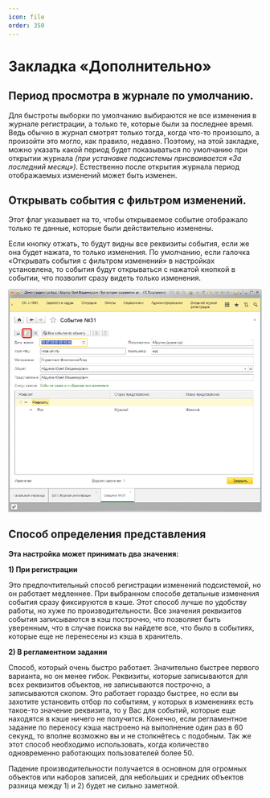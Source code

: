 ```yaml
---
icon: file
order: 350
---
```


# Закладка «Дополнительно»

## Период просмотра в журнале по умолчанию. 
Для быстроты выборки по умолчанию выбираются не все изменения в журнале регистрации, а только те, которые были за последнее время. Ведь обычно в журнал смотрят только тогда, когда что-то произошло, а произойти это могло, как правило, недавно. Поэтому, на этой закладке, можно указать какой период будет показываться по умолчанию при открытии журнала *(при установке подсистемы присваивается «За последний месяц»)*. Естественно после открытия журнала период отображаемых изменений может быть изменен.

## Открывать события с фильтром изменений.
Этот флаг указывает на то, чтобы открываемое событие отображало только те данные, которые были действительно изменены.

Если кнопку отжать, то будут видны все реквизиты события, если же она будет нажата, то только изменения. По умолчанию, если галочка «Открывать события с фильтром изменений» в настройках установлена, то события будут открываться с нажатой кнопкой в событии, что позволит сразу видеть только изменения.

![Закладка дополнительно](static/01_Дополнительно.png)

## Способ определения представления

**Эта настройка может принимать два значения:**

**1) При регистрации**

Это предпочтительный способ регистрации изменений подсистемой, но он работает медленнее. При выбранном способе детальные изменения события сразу фиксируются в кэше. Этот способ лучше по удобству работы, но хуже по производительности. Все значения реквизитов события записываются в кэш построчно, что позволяет быть уверенным, что в случае поиска вы найдете все, что было в событиях, которые еще не перенесены из кэша в хранитель.

**2) В регламентном задании**

Способ, который очень быстро работает. Значительно быстрее первого варианта, но он менее гибок. Реквизиты, которые записываются для всех реквизитов объектов, не записываются построчно, а записываются скопом. Это работает гораздо быстрее, но если вы захотите установить отбор по событиям, у которых в изменениях есть такое-то значение реквизита, то у Вас для событий, которые еще находятся в кэше ничего не получится. Конечно, если регламентное задание по переносу кэша настроено на выполнение один раз в 60 секунд, то вполне возможно вы и не столкнётесь с подобным. Так же этот способ необходимо использовать, когда количество одновременно работающих пользователей более 50.

Падение производительности получается в основном для огромных объектов или наборов записей, для небольших и средних объектов разница между 1) и 2) будет не сильно заметной.
